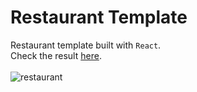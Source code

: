 # Restaurant Template
Restaurant template built with <code>React</code>.
<br>
Check the result <a href="https://restaurant-template-react.netlify.app/" target="_blank">here</a>.
<br><br>
![restaurant](https://user-images.githubusercontent.com/75500354/132999499-f99452fb-6bc1-467c-8076-6b0519be00e4.png)


